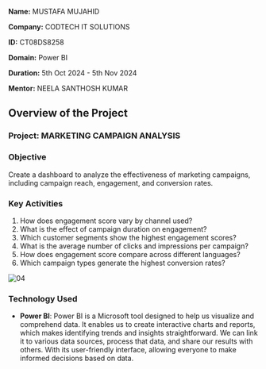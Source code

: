 **Name:** MUSTAFA MUJAHID

**Company:** CODTECH IT SOLUTIONS

**ID:** CT08DS8258

**Domain:** Power BI

**Duration:** 5th Oct 2024 - 5th Nov 2024

**Mentor:** NEELA SANTHOSH KUMAR

## Overview of the Project

### Project: MARKETING CAMPAIGN ANALYSIS

### Objective
Create a dashboard to analyze the effectiveness of marketing campaigns, including campaign reach, engagement, and conversion rates.

### Key Activities
1. How does engagement score vary by channel used?
2. What is the effect of campaign duration on engagement?
3. Which customer segments show the highest engagement scores?
4. What is the average number of clicks and impressions per campaign?
5. How does engagement score compare across different languages?
6. Which campaign types generate the highest conversion rates?

  
![04](https://github.com/user-attachments/assets/2e388acf-916e-4b66-be8a-4cfb89f78b10)

### Technology Used
- **Power BI**: Power BI is a Microsoft tool designed to help us visualize and comprehend data. It enables us to create interactive charts and reports, which makes identifying trends and insights straightforward. We can link it to various data sources, process that data, and share our results with others. With its user-friendly interface, allowing everyone to make informed decisions based on data.
